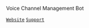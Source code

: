 Voice Channel Management Bot

[` Website `](https://viav.app/) [` Support `](https://patreon.com/viav)
